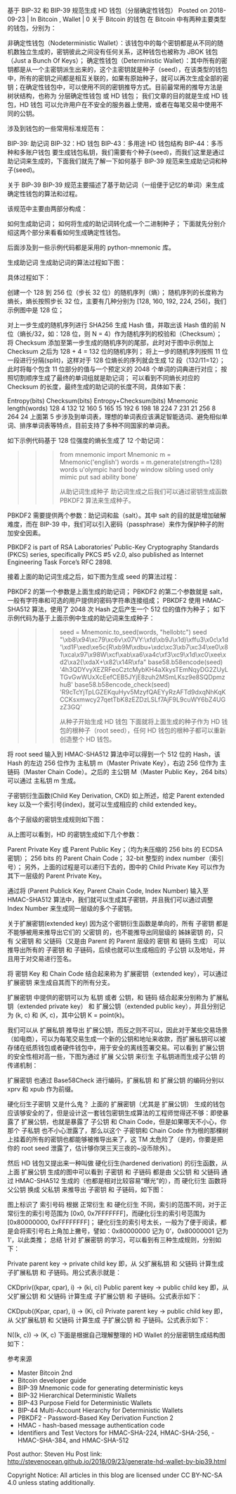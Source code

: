 基于 BIP-32 和 BIP-39 规范生成 HD 钱包（分层确定性钱包）
Posted on 2018-09-23 | In Bitcoin , Wallet | 0
关于 Bitcoin 的钱包
在 Bitcoin 中有两种主要类型的钱包，分别为：

非确定性钱包（Nodeterministic Wallet）：该钱包中的每个密钥都是从不同的随机数独立生成的，密钥彼此之间没有任何关系，这种钱包也被称为 JBOK 钱包（Just a Bunch Of Keys）；
确定性钱包（Deterministic Wallet）：其中所有的密钥都是从一个主密钥派生出来的，这个主密钥就是种子（seed），在该类型的钱包中，所有的密钥之间都是相互关联的，如果有原始种子，就可以再次生成全部的密钥；在确定性钱包中，可以使用不同的密钥推导方式。目前最常用的推导方法是 树状结构，也称为 分层确定性钱包 或 HD 钱包；
我们文章的目的就是生成 HD 钱包，HD 钱包 可以允许用户在不安全的服务器上使用，或者在每笔交易中使用不同的公钥。

涉及到钱包的一些常用标准规范有：

BIP-39: 助记词
BIP-32：HD 钱包
BIP-43：多用途 HD 钱包结构
BIP-44：多币种和多账户钱包
要生成钱包私钥，我们需要有个种子(seed)，而我们这里是通过助记词来生成的，下面我们就先了解一下如何基于 BIP-39 规范来生成助记词和种子(seed)。

关于 BIP-39
BIP-39 规范主要描述了基于助记词（一组便于记忆的单词）来生成确定性钱包的算法和过程。

该规范中主要由两部分构成：

如何生成助记词；
如何将生成的助记词转化成一个二进制种子；
下面就先分别介绍这两个部分来看看如何生成确定性钱包。

后面涉及到一些示例代码都是采用的 python-mnemonic 库。

生成助记词
生成助记词的算法过程如下图：

具体过程如下：

创建一个 128 到 256 位（步长 32 位）的随机序列（熵）；
随机序列的长度称为 熵长，熵长按照步长 32 位，主要有几种分别为 [128, 160, 192, 224, 256]，我们示例图中是 128 位；

对上一步生成的随机序列进行 SHA256 生成 Hash 值，并取出该 Hash 值的前 N 位（熵长/32，如：128 位，则 N = 4）作为随机序列的校验和（Checksum）；
将 Checksum 添加至第一步生成的随机序列的尾部，此时对于图中示例加上 Checksum 之后为 128 + 4 = 132 位的随机序列；
将上一步的随机序列按照 11 位一段进行分隔(split)，这样对于 128 位熵长的序列就会生成 12 段（132/11=12）；
此时将每个包含 11 位部分的值与一个预定义的 2048 个单词的词典进行对应；
按照切割顺序生成了最终的单词组就是助记词；
可以看到不同熵长对应的 Checksum 的长度，最终生成的助记词的长度不同，具体如下表：

Entropy(bits) Checksum(bits) Entropy+Checksum(bits) Mnemonic length(words)
128 4 132 12
160 5 165 15
192 6 198 18
224 7 231 21
256 8 264 24
上面第 5 步涉及到单词表，理想的单词表应该满足智能选词、避免相似单词、排序单词表等特点，目前支持了多种不同国家的单词表。

如下示例代码基于 128 位强度的熵长生成了 12 个助记词：

> > > from mnemonic import Mnemonic
> > > m = Mnemonic('english')
> > > words = m.generate(strength=128)
> > > words
> > > u'olympic hard body window sibling used only mimic put sad ability bone'
> > >
> > > 从助记词生成种子
> > > 助记词生成之后我们可以通过密钥生成函数 PBKDF2 算法来生成种子。

PBKDF2 需要提供两个参数：助记词和盐（salt）。其中 salt 的目的就是增加破解难度，而在 BIP-39 中，我们可以引入密码（passphrase）来作为保护种子的附加安全因素。

PBKDF2 is part of RSA Laboratories’ Public-Key Cryptography Standards (PKCS) series, specifically PKCS #5 v2.0, also published as Internet Engineering Task Force’s RFC 2898.

接着上面的助记词生成之后，如下图为生成 seed 的算法过程：

PBKDF2 的第一个参数是上面生成的助记词；
PBKDF2 的第二个参数就是 salt，一般有字符串和可选的用户提供的密码字符串连接组成；
PBKDF2 使用 HMAC-SHA512 算法，使用了 2048 次 Hash 之后产生一个 512 位的值作为种子；
如下示例代码为基于上面示例中生成的助记词来生成种子：

> > > seed = Mnemonic.to_seed(words, "hellobtc")
> > > seed
> > > "\xb8\x94\xc79\xc6v\x07VY:\xfd\xb9J\x1d)\xffu3\x0c\x1d'\xd1F\xed\xe5c{R\xb9M\xdbu+\xdc\xc3\xb7\xc34\xe0\x81\xca\x97\x98W\xcf\xab\xa6\xa4c\xf3\xc9\x1d\xc0\xee\xd2\xa2{\xdaX+\x82\x14R\xfa"
> > > base58.b58encode(seed)
> > > '4h3QDYvyXEZRFeoCztcMybKH4aXkysTEmNqyDG2ZUyLTGvGwWUxXcEefCEB5JYjE8zuh2MSmLKsz9e8SQDpmzhuB'
> > > base58.b58encode_check(seed)
> > > 'R9cTcYjTpLGZEKquHyv5MzyfQAEYyRzAFTd9dxqNhKqKCCKsxmwcy27qetTbK8zEZDzLSLf7AjF9L9cuWY6bZ4UGzZ3GQ'
> > >
> > > 从种子开始生成 HD 钱包
> > > 下面就将上面生成的种子作为 HD 钱包的根种子（root seed），任何 HD 钱包的根种子都可以重新创造整个 HD 钱包。

将 root seed 输入到 HMAC-SHA512 算法中可以得到一个 512 位的 Hash，该 Hash 的左边 256 位作为 主私钥 m（Master Private Key），右边 256 位作为 主链码（Master Chain Code）。之后的 主公钥 M（Master Public Key，264 bits）可以通过 主私钥 m 生成。

子密钥衍生函数(Child Key Derivation, CKD)
如上所述，给定 Parent extended key 以及一个索引号(index)，就可以生成相应的 child extended key。

各个子层级的密钥生成规则如下图：

从上图可以看到，HD 的密钥生成如下几个参数：

Parent Private Key 或 Parent Public Key；（均为未压缩的 256 bits 的 ECDSA 密钥）；
256 bits 的 Parent Chain Code；
32-bit 整型的 index number（索引号）；
另外，上面的过程是可以递归下去的，图中的 Child Private Key 可以作为其下一层级的 Parent Private Key。

通过将 (Parent Publick Key, Parent Chain Code, Index Number) 输入至 HMAC-SHA512 算法中，我们就可以生成其子密钥，并且我们可以通过调整 Index Number 来生成同一层级的多个子密钥。

关于扩展密钥(extended key)
因为这个密钥衍生函数是单向的，所有 子密钥 都是不能够被用来推导出它们的 父密钥 的，也不能推导出同层级的 姊妹密钥 的，只有 父密钥 和 父链码（又是由 Parent 的 Parent 层级的 密钥 和 链码 生成） 可以推导出所有的 子密钥 和 子链码，后续也就可以生成相应的 子公钥 以及地址，并且用于对交易进行签名。

将 密钥 Key 和 Chain Code 结合起来称为 扩展密钥（extended key），可以通过 扩展密钥 来生成自其而下的所有分支。

扩展密钥 中提供的密钥可以为 私钥 或者 公钥，和 链码 结合起来分别称为 扩展私钥（extended private key） 和 扩展公钥（extended public key），并且分别记为 (k, c) 和 (K, c)，其中公钥 K = point(k)。

我们可以从 扩展私钥 推导出 扩展公钥，而反之则不可以，因此对于某些交易场景（如电商），可以为每笔交易生成一个新的公钥和地址来收款，而扩展私钥可以被存储在纸质钱包或者硬件钱包中，用于安全的离线签署交易。可以看到 扩展公钥 的安全性相对高一些，下图为通过 扩展 父公钥 来衍生 子私钥进而生成子公钥 的传递机制：

扩展密钥 也通过 Base58Check 进行编码，扩展私钥 和 扩展公钥 的编码分别以 xprv 和 xpub 作为前缀。

硬化衍生子密钥 又是什么鬼？
上面的 扩展密钥（尤其是 扩展公钥） 生成的钱包应该够安全的了，但是设计这一套钱包密钥生成算法的工程师觉得还不够：即使暴露了 扩展公钥，也就是暴露了 子公钥 和 Chain Code，但是如果哪天不小心，你那个 子私钥 也不小心泄露了，那么以这个 子密钥和 Chain Code 作为根的那棵树上挂着的所有的密钥也都能够被推导出来了，这 TM 太危险了（是的，你要是把你的 root seed 泄露了，估计够你哭三天三夜的~没币除外）。

然后 HD 钱包又提出来一种叫做 硬化衍生(hardened derivation) 的衍生函数，从上面 扩展公钥 生成的图中可以看到 子密钥 和 子链码 都是由 父公钥 和 父链码 通过 HMAC-SHA512 生成的（也都是相对比较容易“曝光”的），而 硬化衍生 函数将 父公钥 换成 父私钥 来推导出 子密钥 和 子链码，如下图：

图上标识了 索引号码 根据 正常衍生 和 硬化衍生 不同，索引的范围不同，对于正常衍生的索引号范围为 [0x0, 0x7FFFFFFF]，而硬化衍生的索引号范围为 [0x80000000, 0xFFFFFFFF]；
硬化衍生的索引号太长，一般为了便于阅读，都是会将索引号右上角加上撇号，譬如：0x80000000 记为 0’，0x80000001 记为 1’，以此类推；
总结
针对 扩展密钥 的学习，可以看到有三种生成规则，分别如下：

Private parent key -> private child key
即，从 父扩展私钥 和 父链码 计算生成 子扩展私钥 和 子链码。用公式表示就是：

CKDpriv((kpar, cpar), i) → (ki, ci)
Public parent key -> public child key
即，从 父扩展公钥 和 父链码 计算生成 子扩展公钥 和 子链码。公式表示如下：

CKDpub((Kpar, cpar), i) → (Ki, ci)
Private parent key -> public child key
即，从 父扩展私钥 和 父链码 计算生成 子扩展公钥 和 子链码。公式表示如下：

N((k, c)) → (K, c)
下面是根据自己理解整理的 HD Wallet 的分层密钥生成结构图如下：

参考来源

- Master Bitcoin 2nd
- Bitcoin developer guide
- BIP-39 Mnemonic code for generating deterministic keys
- BIP-32 Hierarchical Deterministic Wallets
- BIP-43 Purpose Field for Deterministic Wallets
- BIP-44 Multi-Account Hierarchy for Deterministic Wallets
- PBKDF2 - Password-Based Key Derivation Function 2
- HMAC - hash-based message authentication code
- Identifiers and Test Vectors for HMAC-SHA-224, HMAC-SHA-256, - HMAC-SHA-384, and HMAC-SHA-512

Post author: Steven Hu
Post link: http://stevenocean.github.io/2018/09/23/generate-hd-wallet-by-bip39.html

Copyright Notice: All articles in this blog are licensed under CC BY-NC-SA 4.0 unless stating additionally.

